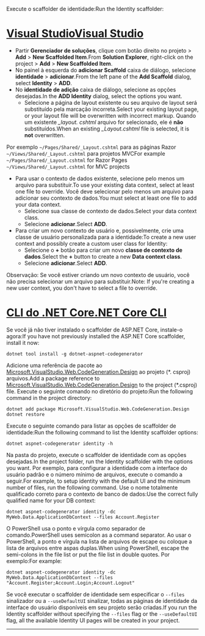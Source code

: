 <span data-ttu-id="bed65-101">Execute o scaffolder de identidade:</span><span class="sxs-lookup"><span data-stu-id="bed65-101">Run the Identity scaffolder:</span></span>

# <a name="visual-studiotabvisual-studio"></a>[<span data-ttu-id="bed65-102">Visual Studio</span><span class="sxs-lookup"><span data-stu-id="bed65-102">Visual Studio</span></span>](#tab/visual-studio)

* <span data-ttu-id="bed65-103">Partir **Gerenciador de soluções**, clique com botão direito no projeto > **Add** > **New Scaffolded Item**.</span><span class="sxs-lookup"><span data-stu-id="bed65-103">From **Solution Explorer**, right-click on the project > **Add** > **New Scaffolded Item**.</span></span>
* <span data-ttu-id="bed65-104">No painel à esquerda do **adicionar Scaffold** caixa de diálogo, selecione **identidade** > **adicionar**.</span><span class="sxs-lookup"><span data-stu-id="bed65-104">From the left pane of the **Add Scaffold** dialog, select **Identity** > **ADD**.</span></span>
* <span data-ttu-id="bed65-105">No **identidade de adição** caixa de diálogo, selecione as opções desejadas.</span><span class="sxs-lookup"><span data-stu-id="bed65-105">In the **ADD Identity** dialog, select the options you want.</span></span>
  * <span data-ttu-id="bed65-106">Selecione a página de layout existente ou seu arquivo de layout será substituído pela marcação incorreta.</span><span class="sxs-lookup"><span data-stu-id="bed65-106">Select your existing layout page, or your layout file will be overwritten with incorrect markup.</span></span> <span data-ttu-id="bed65-107">Quando um existente  *\_layout. cshtml* arquivo for selecionado, ele é **não** substituídos.</span><span class="sxs-lookup"><span data-stu-id="bed65-107">When an existing *\_Layout.cshtml* file is selected, it is **not** overwritten.</span></span>

 <span data-ttu-id="bed65-108">Por exemplo `~/Pages/Shared/_Layout.cshtml` para as páginas Razor `~/Views/Shared/_Layout.cshtml` para projetos MVC</span><span class="sxs-lookup"><span data-stu-id="bed65-108">For example `~/Pages/Shared/_Layout.cshtml` for Razor Pages `~/Views/Shared/_Layout.cshtml` for MVC projects</span></span>
* <span data-ttu-id="bed65-109">Para usar o contexto de dados existente, selecione pelo menos um arquivo para substituir.</span><span class="sxs-lookup"><span data-stu-id="bed65-109">To use your existing data context, select at least one file to override.</span></span> <span data-ttu-id="bed65-110">Você deve selecionar pelo menos um arquivo para adicionar seu contexto de dados.</span><span class="sxs-lookup"><span data-stu-id="bed65-110">You must select at least one file to add your data context.</span></span>
  * <span data-ttu-id="bed65-111">Selecione sua classe de contexto de dados.</span><span class="sxs-lookup"><span data-stu-id="bed65-111">Select your data context class.</span></span>
  * <span data-ttu-id="bed65-112">Selecione **adicionar**.</span><span class="sxs-lookup"><span data-stu-id="bed65-112">Select **ADD**.</span></span>
* <span data-ttu-id="bed65-113">Para criar um novo contexto de usuário e, possivelmente, crie uma classe de usuário personalizada para a identidade:</span><span class="sxs-lookup"><span data-stu-id="bed65-113">To create a new user context and possibly create a custom user class for Identity:</span></span>
  * <span data-ttu-id="bed65-114">Selecione o **+** botão para criar um novo **classe de contexto de dados**.</span><span class="sxs-lookup"><span data-stu-id="bed65-114">Select the **+** button to create a new **Data context class**.</span></span>
  * <span data-ttu-id="bed65-115">Selecione **adicionar**.</span><span class="sxs-lookup"><span data-stu-id="bed65-115">Select **ADD**.</span></span>

<span data-ttu-id="bed65-116">Observação: Se você estiver criando um novo contexto de usuário, você não precisa selecionar um arquivo para substituir.</span><span class="sxs-lookup"><span data-stu-id="bed65-116">Note: If you're creating a new user context, you don't have to select a file to override.</span></span>

# <a name="net-core-clitabnetcore-cli"></a>[<span data-ttu-id="bed65-117">CLI do .NET Core</span><span class="sxs-lookup"><span data-stu-id="bed65-117">.NET Core CLI</span></span>](#tab/netcore-cli)

<span data-ttu-id="bed65-118">Se você já não tiver instalado o scaffolder de ASP.NET Core, instale-o agora:</span><span class="sxs-lookup"><span data-stu-id="bed65-118">If you have not previously installed the ASP.NET Core scaffolder, install it now:</span></span>

```console
dotnet tool install -g dotnet-aspnet-codegenerator
```

<span data-ttu-id="bed65-119">Adicione uma referência de pacote ao [Microsoft.VisualStudio.Web.CodeGeneration.Design](https://www.nuget.org/packages/Microsoft.VisualStudio.Web.CodeGeneration.Design/) ao projeto (\*. csproj) arquivos.</span><span class="sxs-lookup"><span data-stu-id="bed65-119">Add a package reference to [Microsoft.VisualStudio.Web.CodeGeneration.Design](https://www.nuget.org/packages/Microsoft.VisualStudio.Web.CodeGeneration.Design/) to the project (\*.csproj) file.</span></span> <span data-ttu-id="bed65-120">Execute o seguinte comando no diretório do projeto:</span><span class="sxs-lookup"><span data-stu-id="bed65-120">Run the following command in the project directory:</span></span>

```console
dotnet add package Microsoft.VisualStudio.Web.CodeGeneration.Design
dotnet restore
```

<span data-ttu-id="bed65-121">Execute o seguinte comando para listar as opções de scaffolder de identidade:</span><span class="sxs-lookup"><span data-stu-id="bed65-121">Run the following command to list the Identity scaffolder options:</span></span>

```console
dotnet aspnet-codegenerator identity -h
```

<span data-ttu-id="bed65-122">Na pasta do projeto, execute o scaffolder de identidade com as opções desejadas.</span><span class="sxs-lookup"><span data-stu-id="bed65-122">In the project folder, run the Identity scaffolder with the options you want.</span></span> <span data-ttu-id="bed65-123">Por exemplo, para configurar a identidade com a interface do usuário padrão e o número mínimo de arquivos, execute o comando a seguir.</span><span class="sxs-lookup"><span data-stu-id="bed65-123">For example, to setup identity with the default UI and the minimum number of files, run the following command.</span></span> <span data-ttu-id="bed65-124">Use o nome totalmente qualificado correto para o contexto de banco de dados:</span><span class="sxs-lookup"><span data-stu-id="bed65-124">Use the correct fully qualified name for your DB context:</span></span>

```console
dotnet aspnet-codegenerator identity -dc MyWeb.Data.ApplicationDbContext --files Account.Register
```

<span data-ttu-id="bed65-125">O PowerShell usa o ponto e vírgula como separador de comando.</span><span class="sxs-lookup"><span data-stu-id="bed65-125">PowerShell uses semicolon as a command separator.</span></span> <span data-ttu-id="bed65-126">Ao usar o PowerShell, a ponto e vírgula na lista de arquivos de escape ou coloque a lista de arquivos entre aspas duplas.</span><span class="sxs-lookup"><span data-stu-id="bed65-126">When using PowerShell, escape the semi-colons in the file list or put the file list in double quotes.</span></span> <span data-ttu-id="bed65-127">Por exemplo:</span><span class="sxs-lookup"><span data-stu-id="bed65-127">For example:</span></span>

```console
dotnet aspnet-codegenerator identity -dc MyWeb.Data.ApplicationDbContext --files "Account.Register;Account.Login;Account.Logout"
```

<span data-ttu-id="bed65-128">Se você executar o scaffolder de identidade sem especificar o `--files` sinalizador ou a `--useDefaultUI` sinalizar, todas as páginas de identidade da interface do usuário disponíveis em seu projeto serão criadas.</span><span class="sxs-lookup"><span data-stu-id="bed65-128">If you run the Identity scaffolder without specifying the `--files` flag or the `--useDefaultUI` flag, all the available Identity UI pages will be created in your project.</span></span>

---
